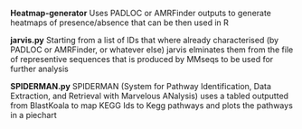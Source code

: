 **Heatmap-generator** Uses PADLOC or AMRFinder outputs to generate heatmaps of presence/absence that can be then used in R

**jarvis.py** Starting from a list of IDs that where already characterised (by  PADLOC or AMRFinder, or whatever else) jarvis elminates them from the file of representive sequences that is produced
by MMseqs to be used for further analysis 

**SPIDERMAN.py** SPIDERMAN (System for Pathway Identification, Data Extraction, and Retrieval with Marvelous ANalysis) uses a tabled outputted from BlastKoala to map KEGG Ids to Kegg pathways and plots the pathways in a piechart

